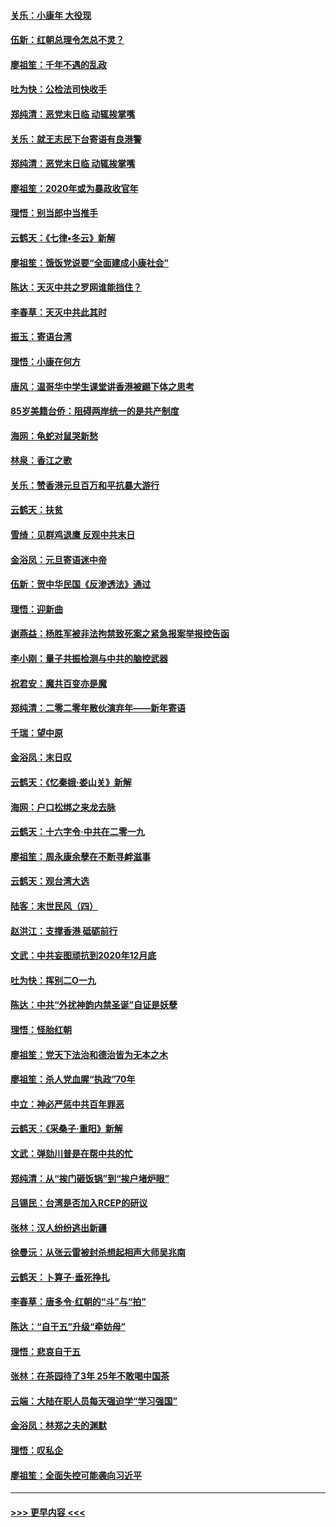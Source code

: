 #### [关乐：小康年 大役现](../pages/nsc993/n11774213.md?t=01080555) 
#### [伍新：红朝总理令怎总不灵？](../pages/nsc993/n11770813.md?t=01080555) 
#### [廖祖笙：千年不遇的乱政](../pages/nsc993/n11770373.md?t=01080555) 
#### [吐为快：公检法司快收手](../pages/nsc993/n11770359.md?t=01080555) 
#### [郑纯清：恶党末日临 动辄挨掌嘴](../pages/nsc993/n11769912.md?t=01080555) 
#### [关乐：就王志民下台寄语有良港警](../pages/nsc993/n11769903.md?t=01080555) 
#### [郑纯清：恶党末日临 动辄挨掌嘴](../pages/nsc993/n11769356.md?t=01080555) 
#### [廖祖笙：2020年或为暴政收官年](../pages/nsc993/n11768216.md?t=01080555) 
#### [理悟：别当郎中当推手](../pages/nsc993/n11768243.md?t=01080555) 
#### [云鹤天：《七律▪冬云》新解](../pages/nsc993/n11768204.md?t=01080555) 
#### [廖祖笙：饿饭党说要“全面建成小康社会”](../pages/nsc993/n11767482.md?t=01080555) 
#### [陈达：天灭中共之罗网谁能挡住？](../pages/nsc993/n11767465.md?t=01080555) 
#### [李春草：天灭中共此其时](../pages/nsc993/n11767452.md?t=01080555) 
#### [振玉：寄语台湾](../pages/nsc993/n11767432.md?t=01080555) 
#### [理悟：小康在何方](../pages/nsc993/n11767394.md?t=01080555) 
#### [唐风：温哥华中学生课堂讲香港被踢下体之思考](../pages/nsc993/n11766848.md?t=01080555) 
#### [85岁美籍台侨：阻碍两岸统一的是共产制度](../pages/nsc993/n11765043.md?t=01080555) 
#### [海网：龟蛇对鼠哭新愁](../pages/nsc993/n11764895.md?t=01080555) 
#### [林泉：香江之歌](../pages/nsc993/n11764415.md?t=01080555) 
#### [关乐：赞香港元旦百万和平抗暴大游行](../pages/nsc993/n11764382.md?t=01080555) 
#### [云鹤天：扶贫](../pages/nsc993/n11764245.md?t=01080555) 
#### [雪绮：见群鸡退鹰  反观中共末日](../pages/nsc993/n11762112.md?t=01080555) 
#### [金浴凤：元旦寄语迷中帝](../pages/nsc993/n11761788.md?t=01080555) 
#### [伍新：贺中华民国《反渗透法》通过](../pages/nsc993/n11761994.md?t=01080555) 
#### [理悟：迎新曲](../pages/nsc993/n11761152.md?t=01080555) 
#### [谢燕益：杨胜军被非法拘禁致死案之紧急报案举报控告函](../pages/nsc993/n11756134.md?t=01080555) 
#### [李小刚：量子共振检测与中共的脑控武器](../pages/nsc993/n11754518.md?t=01080555) 
#### [祝君安：魔共百变亦是魔](../pages/nsc993/n11754469.md?t=01080555) 
#### [郑纯清：二零二零年散伙演弃年——新年寄语](../pages/nsc993/n11754195.md?t=01080555) 
#### [千瑞：望中原](../pages/nsc993/n11754159.md?t=01080555) 
#### [金浴凤：末日叹](../pages/nsc993/n11752359.md?t=01080555) 
#### [云鹤天：《忆秦娥‧娄山关》新解](../pages/nsc993/n11752348.md?t=01080555) 
#### [海网：户口松绑之来龙去脉](../pages/nsc993/n11752328.md?t=01080555) 
#### [云鹤天：十六字令‧中共在二零一九](../pages/nsc993/n11752305.md?t=01080555) 
#### [廖祖笙：周永康余孽在不断寻衅滋事](../pages/nsc993/n11751013.md?t=01080555) 
#### [云鹤天：观台湾大选](../pages/nsc993/n11751007.md?t=01080555) 
#### [陆客：末世民风（四）](../pages/nsc993/n11749203.md?t=01080555) 
#### [赵洪江：支撑香港 砥砺前行](../pages/nsc993/n11748482.md?t=01080555) 
#### [文武：中共妄图顽抗到2020年12月底](../pages/nsc993/n11748446.md?t=01080555) 
#### [吐为快：挥别二O一九](../pages/nsc993/n11748411.md?t=01080555) 
#### [陈达：中共“外扰神韵内禁圣诞”自证是妖孽](../pages/nsc993/n11748226.md?t=01080555) 
#### [理悟：怪胎红朝](../pages/nsc993/n11748206.md?t=01080555) 
#### [廖祖笙：党天下法治和德治皆为无本之木](../pages/nsc993/n11748135.md?t=01080555) 
#### [廖祖笙：杀人党血腥“执政”70年](../pages/nsc993/n11745144.md?t=01080555) 
#### [中立：神必严惩中共百年罪恶](../pages/nsc993/n11744970.md?t=01080555) 
#### [云鹤天：《采桑子‧重阳》新解](../pages/nsc993/n11744948.md?t=01080555) 
#### [文武：弹劾川普是在帮中共的忙](../pages/nsc993/n11744758.md?t=01080555) 
#### [郑纯清：从“挨门砸饭锅”到“挨户堵炉眼”](../pages/nsc993/n11744745.md?t=01080555) 
#### [吕锡民：台湾是否加入RCEP的研议](../pages/nsc993/n11744701.md?t=01080555) 
#### [张林：汉人纷纷逃出新疆](../pages/nsc993/n11743530.md?t=01080555) 
#### [徐曼沅：从张云雷被封杀想起相声大师吴兆南](../pages/nsc993/n11741816.md?t=01080555) 
#### [云鹤天：卜算子‧垂死挣扎](../pages/nsc993/n11739956.md?t=01080555) 
#### [李春草：唐多令‧红朝的“斗”与“拍”](../pages/nsc993/n11739830.md?t=01080555) 
#### [陈达：“自干五”升级“牵妨母”](../pages/nsc993/n11739724.md?t=01080555) 
#### [理悟：悲哀自干五](../pages/nsc993/n11739547.md?t=01080555) 
#### [张林：在茶园待了3年 25年不敢喝中国茶](../pages/nsc993/n11739240.md?t=01080555) 
#### [云端：大陆在职人员每天强迫学“学习强国”](../pages/nsc993/n11738735.md?t=01080555) 
#### [金浴凤：林郑之夫的渊默](../pages/nsc993/n11737735.md?t=01080555) 
#### [理悟：叹私企](../pages/nsc993/n11737715.md?t=01080555) 
#### [廖祖笙：全面失控可能袭向习近平](../pages/nsc993/n11737704.md?t=01080555) 

----
#### [ >>> 更早内容 <<< ](../indexes/nsc993-earlier.md)
